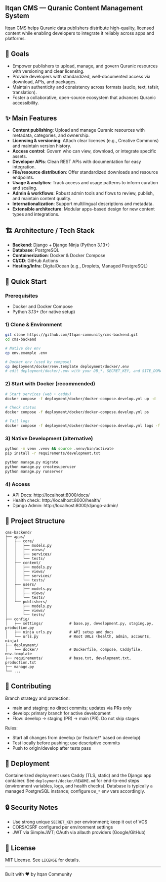 ## Itqan CMS — Quranic Content Management System


Itqan CMS helps Quranic data publishers distribute high-quality, licensed content while enabling developers to integrate it reliably across apps and platforms.

## 🔮 Goals
- Empower publishers to upload, manage, and govern Quranic resources with versioning and clear licensing.
- Provide developers with standardized, well-documented access via download, APIs, and packages.
- Maintain authenticity and consistency across formats (audio, text, tafsir, translation).
- Foster a collaborative, open-source ecosystem that advances Quranic accessibility.

## ✨ Main Features
- **Content publishing**: Upload and manage Quranic resources with metadata, categories, and ownership.
- **Licensing & versioning**: Attach clear licenses (e.g., Creative Commons) and maintain version history.
- **Access control**: Govern who can view, download, or integrate specific assets.
- **Developer APIs**: Clean REST APIs with documentation for easy integration.
- **File/resource distribution**: Offer standardized downloads and resource endpoints.
- **Usage & analytics**: Track access and usage patterns to inform curation and scaling.
- **Admin & workflows**: Robust admin tools and flows to review, publish, and maintain content quality.
- **Internationalization**: Support multilingual descriptions and metadata.
- **Extensible architecture**: Modular apps-based design for new content types and integrations.

## 🏗️ Architecture / Tech Stack

- **Backend**: Django + Django Ninja (Python 3.13+)
- **Database**: PostgreSQL
- **Containerization**: Docker & Docker Compose
- **CI/CD**: GitHub Actions
- **Hosting/Infra**: DigitalOcean (e.g., Droplets, Managed PostgreSQL)

## 🚀 Quick Start

### Prerequisites

- Docker and Docker Compose
- Python 3.13+ (for native setup)

### 1) Clone & Environment

```bash
git clone https://github.com/Itqan-community/cms-backend.git
cd cms-backend

# Native dev env
cp env.example .env

# Docker env (used by compose)
cp deployment/docker/env.template deployment/docker/.env
# edit deployment/docker/.env with your DB_*, SECRET_KEY, and SITE_DOMAIN
```

### 2) Start with Docker (recommended)

```bash
# Start services (web + caddy)
docker compose -f deployment/docker/docker-compose.develop.yml up -d

# Check status
docker compose -f deployment/docker/docker-compose.develop.yml ps

# Tail logs
docker compose -f deployment/docker/docker-compose.develop.yml logs -f web
```

### 3) Native Development (alternative)

```bash
python -m venv .venv && source .venv/bin/activate
pip install -r requirements/development.txt

python manage.py migrate
python manage.py createsuperuser
python manage.py runserver
```

### 4) Access

- API Docs: http://localhost:8000/docs/
- Health check: http://localhost:8000/health/
- Django Admin: http://localhost:8000/django-admin/

## 📁 Project Structure

```
cms-backend/
├── apps/
│   ├── core/
│   │   ├── models.py
│   │   ├── views/
│   │   ├── services/
│   │   └── tests/
│   ├── content/
│   │   ├── models.py
│   │   ├── views/
│   │   ├── services/
│   │   └── tests/
│   ├── users/
│   │   ├── models.py
│   │   ├── views/
│   │   └── tests/
│   └── publishers/
│       ├── models.py
│       ├── views/
│       └── tests/
├── config/
│   ├── settings/            # base.py, development.py, staging.py, production.py
│   ├── ninja_urls.py        # API setup and docs
│   └── urls.py              # Root URLs (health, admin, accounts, ninja)
├── deployment/
│   └── docker/              # Dockerfile, compose, Caddyfile, env.template
├── requirements/            # base.txt, development.txt, production.txt
├── manage.py
└── ...
```

 

## 🤝 Contributing

Branch strategy and protection:
- main and staging: no direct commits; updates via PRs only
- develop: primary branch for active development
- Flow: develop → staging (PR) → main (PR). Do not skip stages

Rules:
- Start all changes from develop (or feature/* based on develop)
- Test locally before pushing; use descriptive commits
- Push to origin/develop after tests pass


## 🚚 Deployment

Containerized deployment uses Caddy (TLS, static) and the Django app container. See `deployment/docker/README.md` for end-to-end steps (environment variables, logs, and health checks). Database is typically a managed PostgreSQL instance; configure `DB_*` env vars accordingly.

## 🔒 Security Notes

- Use strong unique `SECRET_KEY` per environment; keep it out of VCS
- CORS/CSRF configured per environment settings
- JWT via SimpleJWT; OAuth via allauth providers (Google/GitHub)

## 📄 License

MIT License. See `LICENSE` for details.

---

Built with ❤️ by Itqan Community
